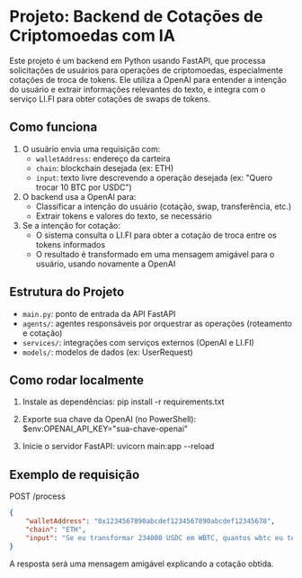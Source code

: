 # Projeto: Backend de Cotações de Criptomoedas com IA

Este projeto é um backend em Python usando FastAPI, que processa solicitações de usuários para operações de criptomoedas, especialmente cotações de troca de tokens. Ele utiliza a OpenAI para entender a intenção do usuário e extrair informações relevantes do texto, e integra com o serviço LI.FI para obter cotações de swaps de tokens.

## Como funciona
1. O usuário envia uma requisição com:
   - `walletAddress`: endereço da carteira
   - `chain`: blockchain desejada (ex: ETH)
   - `input`: texto livre descrevendo a operação desejada (ex: "Quero trocar 10 BTC por USDC")
2. O backend usa a OpenAI para:
   - Classificar a intenção do usuário (cotação, swap, transferência, etc.)
   - Extrair tokens e valores do texto, se necessário
3. Se a intenção for cotação:
   - O sistema consulta o LI.FI para obter a cotação de troca entre os tokens informados
   - O resultado é transformado em uma mensagem amigável para o usuário, usando novamente a OpenAI

## Estrutura do Projeto
- `main.py`: ponto de entrada da API FastAPI
- `agents/`: agentes responsáveis por orquestrar as operações (roteamento e cotação)
- `services/`: integrações com serviços externos (OpenAI e LI.FI)
- `models/`: modelos de dados (ex: UserRequest)

## Como rodar localmente
1. Instale as dependências:
    pip install -r requirements.txt

2. Exporte sua chave da OpenAI (no PowerShell):
    $env:OPENAI_API_KEY="sua-chave-openai"

3. Inicie o servidor FastAPI:
    uvicorn main:app --reload

## Exemplo de requisição
POST /process
```json
{
    "walletAddress": "0x1234567890abcdef1234567890abcdef12345678",
    "chain": "ETH",
    "input": "Se eu transformar 234000 USDC em WBTC, quantos wbtc eu teria?"
}
```

A resposta será uma mensagem amigável explicando a cotação obtida.
